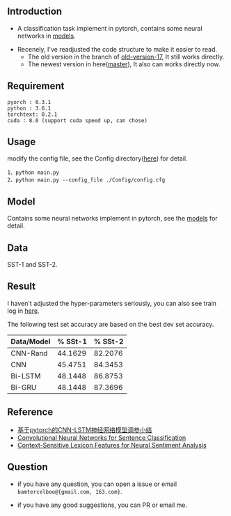 ## Introduction ##

- A classification task implement in pytorch, contains some neural networks in [models](https://github.com/bamtercelboo/cnn-lstm-bilstm-deepcnn-clstm-in-pytorch/tree/master/models).

* Recenely,  I've readjusted the code structure to make it easier to read. 
	* The old version in the branch of [old-version-17](https://github.com/bamtercelboo/cnn-lstm-bilstm-deepcnn-clstm-in-pytorch/tree/old_version_17), It still works directly. 
	* The newest version in here([master](https://github.com/bamtercelboo/cnn-lstm-bilstm-deepcnn-clstm-in-pytorch)), It also can works directly now.

## Requirement ##

	pyorch : 0.3.1
	python : 3.6.1
	torchtext: 0.2.1
	cuda : 8.0 (support cuda speed up, can chose)

## Usage ##
 
modify the config file, see the Config directory([here](https://github.com/bamtercelboo/cnn-lstm-bilstm-deepcnn-clstm-in-pytorch/tree/master/Config)) for detail.  

	1、python main.py
	2、python main.py --config_file ./Config/config.cfg 

## Model ##

Contains some neural networks implement in pytorch, see the [models](https://github.com/bamtercelboo/cnn-lstm-bilstm-deepcnn-clstm-in-pytorch/tree/master/models) for detail.

## Data ##

SST-1 and SST-2.

## Result ##

I haven't adjusted the hyper-parameters seriously, you can also see train log in [here](https://github.com/bamtercelboo/cnn-lstm-bilstm-deepcnn-clstm-in-pytorch/tree/master/result).  

The following test set accuracy are based on the best dev set accuracy.    

| Data/Model | % SSt-1 | % SSt-2 |  
| ------------ | ------------ | ------------ |  
| CNN-Rand | 44.1629 | 82.2076 |  
| CNN | 45.4751 | 84.3453 |  
| Bi-LSTM | 48.1448 | 86.8753 |  
| Bi-GRU | 48.1448 | 87.3696 |  


## Reference ##

- [基于pytorch的CNN-LSTM神经网络模型调参小结](http://www.cnblogs.com/bamtercelboo/p/7469005.html "基于pytorch的CNN-LSTM神经网络模型调参小结")
- [Convolutional Neural Networks for Sentence Classification](https://arxiv.org/pdf/1408.5882.pdf)
-  [Context-Sensitive Lexicon Features for Neural Sentiment Analysis](https://arxiv.org/pdf/1408.5882.pdf)

## Question ##

- if you have any question, you can open a issue or email `bamtercelboo@{gmail.com, 163.com}`.

- if you have any good suggestions, you can PR or email me.
